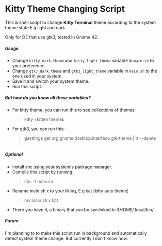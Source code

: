 # Kitty Theme Changing Script

This is shell script to change **Kitty Terminal** theme according to the system theme state E.g light and dark.

Only for DE that use gtk3, tested in Gnome 42.

##### Usage

- Change `kitty_dark_theme` and `kitty_light_theme` variable in `main.sh` to your preference.
- Change `gtk3_dark_theme` and `gtk3_light_theme` variable in `main.sh` to the one used in your system.
- Save it and switch your system theme.
- Run this script.

##### But how do you know all these variables?

- For kitty theme, you can run this to see collections of themes:
  > kitty +kitten themes
- For gtk3, you can run this:
  > gsettings get org.gnome.desktop.interface gtk-theme | tr --delete \'

##### Optional

- Install shc using your system's package manager.
- Compile this script by running:
  > shc -f main.sh
- Rename main.sh.x to your liking, E.g kat (kitty auto theme)
  > mv main.sh.x kat
- There you have it, a binary that can be symlinked to $HOME/.local/bin/

##### Future

I'm planning to to make this script run in background and automatically detect system theme change. But currently I don't know how.
